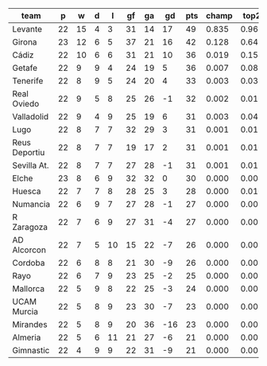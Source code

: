 |     team      | p  | w  | d | l  | gf | ga | gd  | pts | champ | top2  | top3  | top4  |  5-7  | bot4  | bot3  | bot2  |
|---------------|----|----|---|----|----|----|-----|-----|-------|-------|-------|-------|-------|-------|-------|-------|
| Levante       | 22 | 15 | 4 |  3 | 31 | 14 |  17 |  49 | 0.835 | 0.969 | 0.991 | 0.996 | 0.004 | 0.000 | 0.000 | 0.000|
| Girona        | 23 | 12 | 6 |  5 | 37 | 21 |  16 |  42 | 0.128 | 0.643 | 0.826 | 0.903 | 0.081 | 0.000 | 0.000 | 0.000|
| Cádiz         | 22 | 10 | 6 |  6 | 31 | 21 |  10 |  36 | 0.019 | 0.154 | 0.382 | 0.552 | 0.274 | 0.001 | 0.000 | 0.000|
| Getafe        | 22 |  9 | 9 |  4 | 24 | 19 |   5 |  36 | 0.007 | 0.085 | 0.234 | 0.384 | 0.323 | 0.002 | 0.001 | 0.000|
| Tenerife      | 22 |  8 | 9 |  5 | 24 | 20 |   4 |  33 | 0.003 | 0.032 | 0.117 | 0.218 | 0.297 | 0.008 | 0.003 | 0.001|
| Real Oviedo   | 22 |  9 | 5 |  8 | 25 | 26 |  -1 |  32 | 0.002 | 0.016 | 0.056 | 0.118 | 0.224 | 0.032 | 0.016 | 0.006|
| Valladolid    | 22 |  9 | 4 |  9 | 25 | 19 |   6 |  31 | 0.003 | 0.041 | 0.133 | 0.250 | 0.315 | 0.008 | 0.003 | 0.001|
| Lugo          | 22 |  8 | 7 |  7 | 32 | 29 |   3 |  31 | 0.001 | 0.017 | 0.059 | 0.119 | 0.241 | 0.031 | 0.016 | 0.007|
| Reus Deportiu | 22 |  8 | 7 |  7 | 19 | 17 |   2 |  31 | 0.001 | 0.010 | 0.045 | 0.097 | 0.210 | 0.038 | 0.019 | 0.007|
| Sevilla At.   | 22 |  8 | 7 |  7 | 27 | 28 |  -1 |  31 | 0.001 | 0.015 | 0.062 | 0.127 | 0.236 | 0.028 | 0.014 | 0.006|
| Elche         | 23 |  8 | 6 |  9 | 32 | 32 |   0 |  30 | 0.000 | 0.004 | 0.022 | 0.053 | 0.165 | 0.062 | 0.036 | 0.016|
| Huesca        | 22 |  7 | 7 |  8 | 28 | 25 |   3 |  28 | 0.000 | 0.010 | 0.038 | 0.088 | 0.202 | 0.047 | 0.025 | 0.010|
| Numancia      | 22 |  6 | 9 |  7 | 27 | 28 |  -1 |  27 | 0.000 | 0.002 | 0.011 | 0.027 | 0.095 | 0.144 | 0.088 | 0.045|
| R Zaragoza    | 22 |  7 | 6 |  9 | 27 | 31 |  -4 |  27 | 0.000 | 0.001 | 0.008 | 0.021 | 0.085 | 0.163 | 0.102 | 0.057|
| AD Alcorcon   | 22 |  7 | 5 | 10 | 15 | 22 |  -7 |  26 | 0.000 | 0.000 | 0.004 | 0.012 | 0.056 | 0.224 | 0.149 | 0.081|
| Cordoba       | 22 |  6 | 8 |  8 | 21 | 30 |  -9 |  26 | 0.000 | 0.001 | 0.005 | 0.016 | 0.067 | 0.199 | 0.129 | 0.065|
| Rayo          | 22 |  6 | 7 |  9 | 23 | 25 |  -2 |  25 | 0.000 | 0.001 | 0.004 | 0.010 | 0.054 | 0.236 | 0.159 | 0.090|
| Mallorca      | 22 |  5 | 9 |  8 | 22 | 25 |  -3 |  24 | 0.000 | 0.000 | 0.002 | 0.006 | 0.039 | 0.300 | 0.213 | 0.125|
| UCAM Murcia   | 22 |  5 | 8 |  9 | 23 | 30 |  -7 |  23 | 0.000 | 0.000 | 0.001 | 0.002 | 0.014 | 0.490 | 0.374 | 0.246|
| Mirandes      | 22 |  5 | 8 |  9 | 20 | 36 | -16 |  23 | 0.000 | 0.000 | 0.000 | 0.000 | 0.005 | 0.683 | 0.574 | 0.434|
| Almeria       | 22 |  5 | 6 | 11 | 21 | 27 |  -6 |  21 | 0.000 | 0.000 | 0.000 | 0.001 | 0.008 | 0.608 | 0.491 | 0.355|
| Gimnastic     | 22 |  4 | 9 |  9 | 22 | 31 |  -9 |  21 | 0.000 | 0.000 | 0.000 | 0.000 | 0.004 | 0.696 | 0.585 | 0.448|
